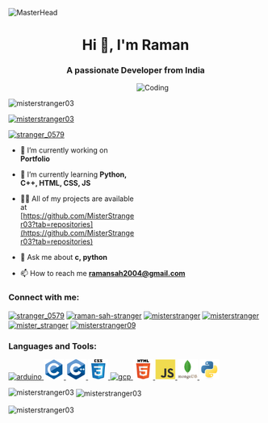 ![MasterHead](https://developers.giphy.com/branch/master/static/api-512d36c09662682717108a38bbb5c57d.gif)
 <h1 align="center">Hi 👋, I'm Raman</h1>
<h3 align="center">A passionate Developer from India</h3> 

<img align="right" alt="Coding" width="250" height="300" src="https://media1.tenor.com/m/Z_Ah8rkdZ4YAAAAC/walking-code.gif">

<p align="left"> <img src="https://komarev.com/ghpvc/?username=misterstranger03&label=Profile%20views&color=0e75b6&style=flat" alt="misterstranger03" /> </p>

<p align="left"> <a href="https://github.com/ryo-ma/github-profile-trophy"><img src="https://github-profile-trophy.vercel.app/?username=misterstranger03" alt="misterstranger03" /></a> </p>

<p align="left"> <a href="https://twitter.com/stranger_0579" target="blank"><img src="https://img.shields.io/twitter/follow/stranger_0579?logo=twitter&style=for-the-badge" alt="stranger_0579" /></a> </p>

- 🔭 I’m currently working on **Portfolio**

- 🌱 I’m currently learning **Python, C++, HTML, CSS, JS**

- 👨‍💻 All of my projects are available at [https://github.com/MisterStranger03?tab=repositories](https://github.com/MisterStranger03?tab=repositories)

- 💬 Ask me about **c, python**

- 📫 How to reach me **ramansah2004@gmail.com**

<h3 align="left">Connect with me:</h3>
<p align="left">
<a href="https://twitter.com/stranger_0579" target="blank"><img align="center" src="https://raw.githubusercontent.com/rahuldkjain/github-profile-readme-generator/master/src/images/icons/Social/twitter.svg" alt="stranger_0579" height="30" width="40" /></a>
<a href="https://linkedin.com/in/raman-sah-stranger" target="blank"><img align="center" src="https://raw.githubusercontent.com/rahuldkjain/github-profile-readme-generator/master/src/images/icons/Social/linked-in-alt.svg" alt="raman-sah-stranger" height="30" width="40" /></a>
<a href="https://www.codechef.com/users/misterstranger" target="blank"><img align="center" src="https://cdn.jsdelivr.net/npm/simple-icons@3.1.0/icons/codechef.svg" alt="misterstranger" height="30" width="40" /></a>
<a href="https://www.hackerrank.com/misterstranger" target="blank"><img align="center" src="https://raw.githubusercontent.com/rahuldkjain/github-profile-readme-generator/master/src/images/icons/Social/hackerrank.svg" alt="misterstranger" height="30" width="40" /></a>
<a href="https://codeforces.com/profile/mister_stranger" target="blank"><img align="center" src="https://raw.githubusercontent.com/rahuldkjain/github-profile-readme-generator/master/src/images/icons/Social/codeforces.svg" alt="mister_stranger" height="30" width="40" /></a>
<a href="https://www.leetcode.com/misterstranger09" target="blank"><img align="center" src="https://raw.githubusercontent.com/rahuldkjain/github-profile-readme-generator/master/src/images/icons/Social/leet-code.svg" alt="misterstranger09" height="30" width="40" /></a>
</p>

<h3 align="left">Languages and Tools:</h3>
<p align="left"> <a href="https://www.arduino.cc/" target="_blank" rel="noreferrer"> <img src="https://cdn.worldvectorlogo.com/logos/arduino-1.svg" alt="arduino" width="40" height="40"/> </a> <a href="https://www.cprogramming.com/" target="_blank" rel="noreferrer"> <img src="https://raw.githubusercontent.com/devicons/devicon/master/icons/c/c-original.svg" alt="c" width="40" height="40"/> </a> <a href="https://www.w3schools.com/cpp/" target="_blank" rel="noreferrer"> <img src="https://raw.githubusercontent.com/devicons/devicon/master/icons/cplusplus/cplusplus-original.svg" alt="cplusplus" width="40" height="40"/> </a> <a href="https://www.w3schools.com/css/" target="_blank" rel="noreferrer"> <img src="https://raw.githubusercontent.com/devicons/devicon/master/icons/css3/css3-original-wordmark.svg" alt="css3" width="40" height="40"/> </a> <a href="https://cloud.google.com" target="_blank" rel="noreferrer"> <img src="https://www.vectorlogo.zone/logos/google_cloud/google_cloud-icon.svg" alt="gcp" width="40" height="40"/> </a> <a href="https://www.w3.org/html/" target="_blank" rel="noreferrer"> <img src="https://raw.githubusercontent.com/devicons/devicon/master/icons/html5/html5-original-wordmark.svg" alt="html5" width="40" height="40"/> </a> <a href="https://developer.mozilla.org/en-US/docs/Web/JavaScript" target="_blank" rel="noreferrer"> <img src="https://raw.githubusercontent.com/devicons/devicon/master/icons/javascript/javascript-original.svg" alt="javascript" width="40" height="40"/> </a> <a href="https://www.mongodb.com/" target="_blank" rel="noreferrer"> <img src="https://raw.githubusercontent.com/devicons/devicon/master/icons/mongodb/mongodb-original-wordmark.svg" alt="mongodb" width="40" height="40"/> </a> <a href="https://www.python.org" target="_blank" rel="noreferrer"> <img src="https://raw.githubusercontent.com/devicons/devicon/master/icons/python/python-original.svg" alt="python" width="40" height="40"/> </a> </p>

<p><img align="left" src="https://github-readme-stats.vercel.app/api/top-langs?username=misterstranger03&show_icons=true&locale=en&layout=compact" alt="misterstranger03" /></p>

<p>&nbsp;<img align="center" src="https://github-readme-stats.vercel.app/api?username=misterstranger03&show_icons=true&locale=en" alt="misterstranger03" /></p>

<p><img align="center" src="https://github-readme-streak-stats.herokuapp.com/?user=misterstranger03&" alt="misterstranger03" /></p>
  
